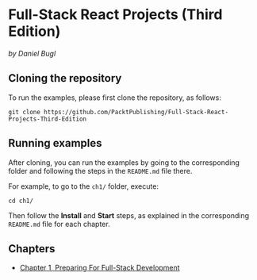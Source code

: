 # Full-Stack React Projects (Third Edition)

_by Daniel Bugl_


## Cloning the repository

To run the examples, please first clone the repository, as follows:

```
git clone https://github.com/PacktPublishing/Full-Stack-React-Projects-Third-Edition
```


## Running examples

After cloning, you can run the examples by going to the corresponding folder and following the steps in the `README.md` file there.

For example, to go to the `ch1/` folder, execute:

```
cd ch1/
```

Then follow the **Install** and **Start** steps, as explained in the corresponding `README.md` file for each chapter.


## Chapters

- [Chapter 1, Preparing For Full-Stack Development](https://github.com/PacktPublishing/Full-Stack-React-Projects-Third-Edition/tree/main/ch1)
